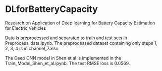 # DLforBatteryCapacity
Research on Application of Deep learning for Battery Capacity Estimation for Electric Vehicles

Data is preprocessed and separated to train and test sets in Preprocess_data.ipynb.
The preprocessed dataset containing only steps 1, 2, 3, 4 is in channel_7.xlsx

The Deep CNN model in Shen et al is implemented in the Train_Model_Shen_et_al.ipynb. The test RMSE loss is 0.0569. 
